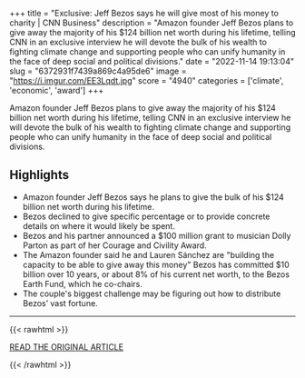 +++
title = "Exclusive: Jeff Bezos says he will give most of his money to charity | CNN Business"
description = "Amazon founder Jeff Bezos plans to give away the majority of his $124 billion net worth during his lifetime, telling CNN in an exclusive interview he will devote the bulk of his wealth to fighting climate change and supporting people who can unify humanity in the face of deep social and political divisions."
date = "2022-11-14 19:13:04"
slug = "6372931f7439a869c4a95de6"
image = "https://i.imgur.com/EE3Lqdt.jpg"
score = "4940"
categories = ['climate', 'economic', 'award']
+++

Amazon founder Jeff Bezos plans to give away the majority of his $124 billion net worth during his lifetime, telling CNN in an exclusive interview he will devote the bulk of his wealth to fighting climate change and supporting people who can unify humanity in the face of deep social and political divisions.

## Highlights

- Amazon founder Jeff Bezos says he plans to give the bulk of his $124 billion net worth during his lifetime.
- Bezos declined to give specific percentage or to provide concrete details on where it would likely be spent.
- Bezos and his partner announced a $100 million grant to musician Dolly Parton as part of her Courage and Civility Award.
- The Amazon founder said he and Lauren Sánchez are "building the capacity to be able to give away this money" Bezos has committed $10 billion over 10 years, or about 8% of his current net worth, to the Bezos Earth Fund, which he co-chairs.
- The couple's biggest challenge may be figuring out how to distribute Bezos’ vast fortune.

---

{{< rawhtml >}}
  <p class="article-category">
    <a target="_blank" href="https://www.cnn.com/2022/11/14/business/jeff-bezos-charity/index.html">READ THE ORIGINAL ARTICLE</a>
  </p>
{{< /rawhtml >}}
